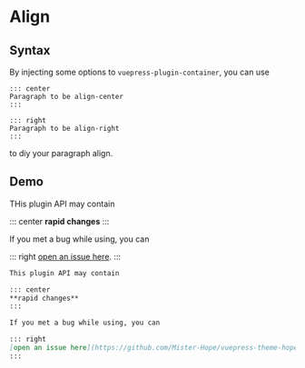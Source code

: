 # Align

## Syntax

By injecting some options to `vuepress-plugin-container`, you can use

    ::: center
    Paragraph to be align-center
    :::

    ::: right
    Paragraph to be align-right
    :::

to diy your paragraph align.

## Demo

THis plugin API may contain

::: center
**rapid changes**
:::

If you met a bug while using, you can

::: right
[open an issue here](https://github.com/Mister-Hope/vuepress-theme-hope/issues).
:::

```md
This plugin API may contain

::: center
**rapid changes**
:::

If you met a bug while using, you can

::: right
[open an issue here](https://github.com/Mister-Hope/vuepress-theme-hope/issues).
:::
```
